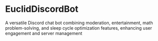 # EuclidDiscordBot

A versatile Discord chat bot combining moderation, entertainment, math problem-solving, and sleep cycle optimization features, enhancing user engagement and server management
